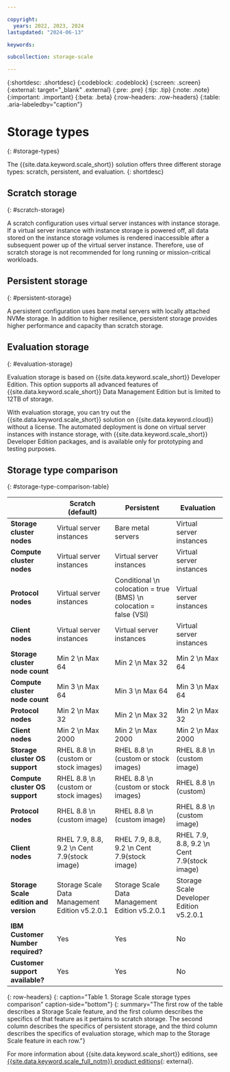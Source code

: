 ```yaml
---

copyright:
  years: 2022, 2023, 2024
lastupdated: "2024-06-13"

keywords: 

subcollection: storage-scale

---
```


{:shortdesc: .shortdesc}
{:codeblock: .codeblock}
{:screen: .screen}
{:external: target="_blank" .external}
{:pre: .pre}
{:tip: .tip}
{:note: .note}
{:important: .important}
{:beta: .beta}
{:row-headers: .row-headers}
{:table: .aria-labeledby="caption"}

# Storage types
{: #storage-types}

The {{site.data.keyword.scale_short}} solution offers three different storage types: scratch, persistent, and evaluation. 
{: shortdesc}

## Scratch storage
{: #scratch-storage}

A scratch configuration uses virtual server instances with instance storage. If a virtual server instance with instance storage is powered off, all data stored on the instance storage volumes is rendered inaccessible after a subsequent power up of the virtual server instance. Therefore, use of scratch storage is not recommended for long running or mission-critical workloads.

## Persistent storage
{: #persistent-storage}

A persistent configuration uses bare metal servers with locally attached NVMe storage. In addition to higher resilience, persistent storage provides higher performance and capacity than scratch storage.

## Evaluation storage
{: #evaluation-storage}

Evaluation storage is based on {{site.data.keyword.scale_short}} Developer Edition. This option supports all advanced features of {{site.data.keyword.scale_short}} Data Management Edition but is limited to 12TB of storage.

With evaluation storage, you can try out the {{site.data.keyword.scale_short}} solution on {{site.data.keyword.cloud}} without a license. The automated deployment is done on virtual server instances with instance storage, with {{site.data.keyword.scale_short}} Developer Edition packages, and is available only for prototyping and testing purposes.

## Storage type comparison
{: #storage-type-comparison-table}

|      | Scratch (default) | Persistent | Evaluation |
| ---- | ----------------- | ---------- | ---------- |
| **Storage cluster nodes** | Virtual server instances | Bare metal servers | Virtual server instances |
| **Compute cluster nodes** | Virtual server instances | Virtual server instances | Virtual server instances |
| **Protocol nodes** | Virtual server instances | Conditional  \n colocation = true (BMS)  \n colocation = false (VSI) | Virtual server instances |
| **Client nodes** | Virtual server instances | Virtual server instances | Virtual server instances |
| **Storage cluster node count** | Min 2  \n Max 64 | Min 2  \n Max 32 | Min 2  \n Max 64 |
| **Compute cluster node count** | Min 3  \n Max 64 | Min 3  \n Max 64 | Min 3  \n Max 64 |
| **Protocol nodes** | Min 2  \n Max 32 | Min 2  \n Max 32 | Min 2  \n Max 32 |
| **Client nodes** | Min 2  \n Max 2000 | Min 2  \n Max 2000 | Min 2  \n Max 2000 |
| **Storage cluster OS support** | RHEL 8.8  \n (custom or stock images) | RHEL 8.8  \n (custom or stock images) | RHEL 8.8  \n (custom image) |
| **Compute cluster OS support** | RHEL 8.8  \n (custom or stock images) | RHEL  8.8  \n (custom or stock images) | RHEL 8.8  \n (custom) |
| **Protocol nodes** | RHEL 8.8  \n (custom image) | RHEL 8.8  \n (custom image) | RHEL 8.8  \n (custom image) |
| **Client nodes** | RHEL 7.9, 8.8, 9.2  \n Cent 7.9(stock image) | RHEL 7.9, 8.8, 9.2  \n Cent 7.9(stock image) | RHEL 7.9, 8.8, 9.2  \n Cent 7.9(stock image) |
| **Storage Scale edition and version** | Storage Scale Data Management Edition v5.2.0.1 | Storage Scale Data Management Edition v5.2.0.1 | Storage Scale Developer Edition v5.2.0.1 |
| **IBM Customer Number required?** | Yes | Yes | No |
| **Customer support available?** | Yes | Yes | No |
{: row-headers}
{: caption="Table 1. Storage Scale storage types comparison" caption-side="bottom"}
{: summary="The first row of the table describes a Storage Scale feature, and the first column describes the specifics of that feature as it pertains to scratch storage. The second column describes the specifics of persistent storage, and the third column describes the specifics of evaluation storage, which map to the Storage Scale feature in each row."}

For more information about {{site.data.keyword.scale_short}} editions, see [{{site.data.keyword.scale_full_notm}} product editions](https://www.ibm.com/docs/en/spectrum-scale/5.1.5?topic=overview-spectrum-scale-product-editions){: external}.
